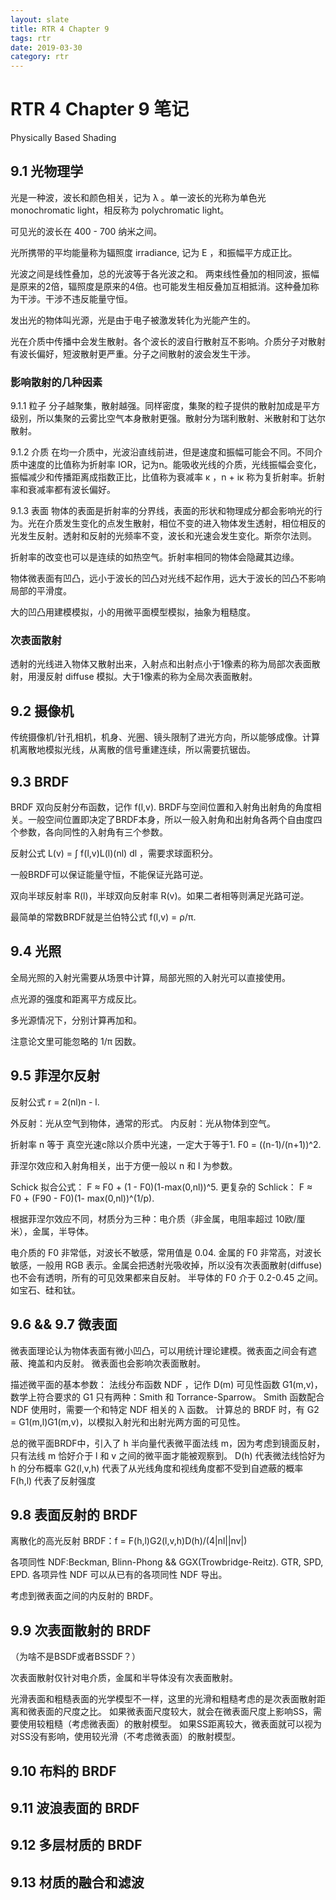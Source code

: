 ```yaml
---
layout: slate
title: RTR 4 Chapter 9
tags: rtr
date: 2019-03-30
category: rtr
---
```

# RTR 4 Chapter 9 笔记 
  
Physically Based Shading

## 9.1 光物理学

光是一种波，波长和颜色相关，记为 λ 。单一波长的光称为单色光 monochromatic light，相反称为 polychromatic light。  

可见光的波长在 400 - 700 纳米之间。

光所携带的平均能量称为辐照度 irradiance, 记为 E ，和振幅平方成正比。

光波之间是线性叠加，总的光波等于各光波之和。 两束线性叠加的相同波，振幅是原来的2倍，辐照度是原来的4倍。也可能发生相反叠加互相抵消。这种叠加称为干涉。干涉不违反能量守恒。

发出光的物体叫光源，光是由于电子被激发转化为光能产生的。

光在介质中传播中会发生散射。各个波长的波自行散射互不影响。介质分子对散射有波长偏好，短波散射更严重。分子之间散射的波会发生干涉。

### 影响散射的几种因素

9.1.1 粒子
分子越聚集，散射越强。同样密度，集聚的粒子提供的散射加成是平方级别，所以集聚的云雾比空气本身散射更强。散射分为瑞利散射、米散射和丁达尔散射。

9.1.2 介质
在均一介质中，光波沿直线前进，但是速度和振幅可能会不同。不同介质中速度的比值称为折射率 IOR，记为n。能吸收光线的介质，光线振幅会变化，振幅减少和传播距离成指数正比，比值称为衰减率 κ ，n + iκ 称为复折射率。折射率和衰减率都有波长偏好。

9.1.3 表面
物体的表面是折射率的分界线，表面的形状和物理成分都会影响光的行为。光在介质发生变化的点发生散射，相位不变的进入物体发生透射，相位相反的光发生反射。透射和反射的光频率不变，波长和光速会发生变化。斯奈尔法则。

折射率的改变也可以是连续的如热空气。折射率相同的物体会隐藏其边缘。

物体微表面有凹凸，远小于波长的凹凸对光线不起作用，远大于波长的凹凸不影响局部的平滑度。

大的凹凸用建模模拟，小的用微平面模型模拟，抽象为粗糙度。

### 次表面散射

透射的光线进入物体又散射出来，入射点和出射点小于1像素的称为局部次表面散射，用漫反射 diffuse 模拟。大于1像素的称为全局次表面散射。


## 9.2 摄像机

传统摄像机/针孔相机，机身、光圈、镜头限制了进光方向，所以能够成像。计算机离散地模拟光线，从离散的信号重建连续，所以需要抗锯齿。


## 9.3 BRDF

BRDF 双向反射分布函数，记作 f(l,v). BRDF与空间位置和入射角出射角的角度相关。一般空间位置即决定了BRDF本身，所以一般入射角和出射角各两个自由度四个参数，各向同性的入射角有三个参数。

反射公式 L(v) = ∫ f(l,v)L(l)(nl) dl ，需要求球面积分。

一般BRDF可以保证能量守恒，不能保证光路可逆。

双向半球反射率 R(l)，半球双向反射率 R(v)。如果二者相等则满足光路可逆。

最简单的常数BRDF就是兰伯特公式 f(l,v) = ρ/π.


## 9.4 光照

全局光照的入射光需要从场景中计算，局部光照的入射光可以直接使用。

点光源的强度和距离平方成反比。

多光源情况下，分别计算再加和。

注意论文里可能忽略的 1/π 因数。


## 9.5 菲涅尔反射

反射公式 r = 2(nl)n - l.

外反射：光从空气到物体，通常的形式。 内反射：光从物体到空气。

折射率 n 等于 真空光速c除以介质中光速，一定大于等于1. F0 = ((n-1)/(n+1))^2.

菲涅尔效应和入射角相关，出于方便一般以 n 和 l 为参数。

Schick 拟合公式： F ≈ F0 + (1 - F0)(1-max(0,nl))^5.
更复杂的 Schlick： F ≈ F0 + (F90 - F0)(1- max(0,nl))^(1/p).

根据菲涅尔效应不同，材质分为三种：电介质（非金属，电阻率超过 10欧/厘米），金属，半导体。

电介质的 F0 非常低，对波长不敏感，常用值是 0.04.
金属的 F0 非常高，对波长敏感，一般用 RGB 表示。金属会把透射光吸收掉，所以没有次表面散射(diffuse)也不会有透明，所有的可见效果都来自反射。
半导体的 F0 介于 0.2-0.45 之间。如宝石、硅和钛。  


## 9.6 && 9.7 微表面

微表面理论认为物体表面有微小凹凸，可以用统计理论建模。微表面之间会有遮蔽、掩盖和内反射。
微表面也会影响次表面散射。

描述微平面的基本参数：
法线分布函数 NDF ，记作 D(m)
可见性函数 G1(m,v)，数学上符合要求的 G1 只有两种：Smith 和 Torrance-Sparrow。
Smith 函数配合 NDF 使用时，需要一个和特定 NDF 相关的 λ 函数。
计算总的 BRDF 时，有 G2 = G1(m,l)G1(m,v)，以模拟入射光和出射光两方面的可见性。

总的微平面BRDF中，引入了 h 半向量代表微平面法线 m，因为考虑到镜面反射，只有法线 m 恰好介于 l 和 v 之间的微平面才能被观察到。
D(h) 代表微法线恰好为 h 的分布概率
G2(l,v,h) 代表了从光线角度和视线角度都不受到自遮蔽的概率
F(h,l) 代表了反射强度

## 9.8 表面反射的 BRDF 

离散化的高光反射 BRDF：f = F(h,l)G2(l,v,h)D(h)/(4|nl||nv|)

各项同性 NDF:Beckman, Blinn-Phong && GGX(Trowbridge-Reitz). GTR, SPD, EPD.
各项异性 NDF 可以从已有的各项同性 NDF 导出。

考虑到微表面之间的内反射的 BRDF。

## 9.9 次表面散射的 BRDF

（为啥不是BSDF或者BSSDF？）

次表面散射仅针对电介质，金属和半导体没有次表面散射。

光滑表面和粗糙表面的光学模型不一样，这里的光滑和粗糙考虑的是次表面散射距离和微表面的尺度之比。
如果微表面尺度较大，就会在微表面尺度上影响SS，需要使用较粗糙（考虑微表面）的散射模型。
如果SS距离较大，微表面就可以视为对SS没有影响，使用较光滑（不考虑微表面）的散射模型。


## 9.10 布料的 BRDF

## 9.11 波浪表面的 BRDF

## 9.12 多层材质的 BRDF

## 9.13 材质的融合和滤波
